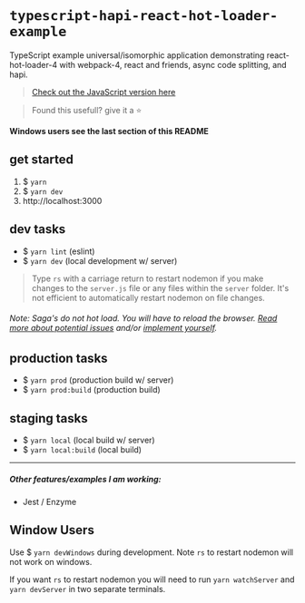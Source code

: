 # `typescript-hapi-react-hot-loader-example`

TypeScript example universal/isomorphic application demonstrating react-hot-loader-4 with webpack-4, react and friends, async code splitting, and hapi.

> [Check out the JavaScript version here](https://github.com/codeBelt/hapi-react-hot-loader-example#no-longer-maintained-i-will-continue-to-maintain-the-typescript-version)

> Found this usefull? give it a :star:

**Windows users see the last section of this README**

## get started

1. \$ `yarn`
2. \$ `yarn dev`
3. http://localhost:3000

## dev tasks

-   \$ `yarn lint` (eslint)
-   \$ `yarn dev` (local development w/ server)

> Type `rs` with a carriage return to restart nodemon if you make changes to the `server.js` file or any files within the `server` folder. It's not efficient to automatically restart nodemon on file changes.

###### Note: Saga's do not hot load. You will have to reload the browser. [Read more about potential issues](https://github.com/redux-saga/redux-saga/issues/22#issuecomment-218737951) and/or [implement yourself](https://gist.github.com/markerikson/dc6cee36b5b6f8d718f2e24a249e0491).

## production tasks

-   \$ `yarn prod` (production build w/ server)
-   \$ `yarn prod:build` (production build)

## staging tasks

-   \$ `yarn local` (local build w/ server)
-   \$ `yarn local:build` (local build)

---

##### Other features/examples I am working:

-   Jest / Enzyme

## Window Users

Use \$ `yarn devWindows` during development. Note `rs` to restart nodemon will not work on windows.

If you want `rs` to restart nodemon you will need to run `yarn watchServer` and `yarn devServer` in two separate terminals.
